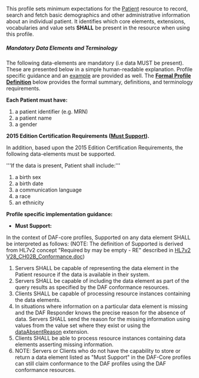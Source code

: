 This profile sets minimum expectations for the [Patient] resource to record, search and fetch basic demographics and other administrative information about an individual patient. It identifies which core elements, extensions, vocabularies and value sets **SHALL** be present in the resource when using this profile.


##### Mandatory Data Elements and Terminology


The following data-elements are mandatory (i.e data MUST be present). These are presented below in a simple human-readable explanation.  Profile specific guidance and an [example](#example) are provided as well.  The [**Formal Profile Definition**](#profile) below provides the  formal summary, definitions, and  terminology requirements.  

**Each Patient must have:**

1. a patient identifier (e.g. MRN)
1. a patient name
1. a gender

**2015 Edition Certification Requirements ([Must Support](#must_support)).**

In addition, based upon the 2015 Edition Certification Requirements, the following data-elements must be supported.
 
'''If the data is present, Patient shall include:'''

1. a birth sex
1. a birth date
1. a communication language
1. a race
1. an ethnicity


**Profile specific implementation guidance:**

* <a name="must_support"></a> **Must Support:**

In the context of DAF-core profiles, Supported on any data element SHALL be interpreted as follows: (NOTE: The definition of Supported is derived from HL7v2 concept "Required by may be empty - RE" described in [HL7v2 V28_CH02B_Conformance.doc]())

  1. Servers SHALL be capable of representing the data element in the Patient resource if the data is available in their system.
  1. Servers SHALL be capable of including the data element as part of the query results as specified by the DAF conformance resources.
  1. Clients SHALL be capable of processing resource instances containing the data elements.
  1. In situations where information on a particular data element is missing and the DAF Responder knows the precise reason for the absence of data. Servers SHALL send the reason for the missing information using values from the value set where they exist or using the [dataAbsentReason](http://hl7-fhir.github.io/extension-data-absent-reason.html) extension. 
  1. Clients SHALL be able to process resource instances containing data elements asserting missing information.
  1. NOTE: Servers or Clients who do not have the capability to store or return a data element listed as "Must Support" in the DAF-Core profiles can still claim conformance to the DAF profiles using the DAF conformance resources.


[Patient]: http://hl7-fhir.github.io/patient.html
